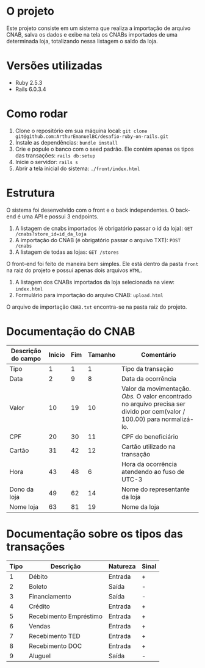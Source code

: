 # O projeto

Este projeto consiste em um sistema que realiza a importação de arquivo CNAB, salva os dados e exibe na tela os CNABs importados de uma determinada loja, totalizando nessa listagem o saldo da loja.

# Versões utilizadas

* Ruby 2.5.3
* Rails 6.0.3.4

# Como rodar

1. Clone o repositório em sua máquina local: `git clone git@github.com:ArthurEmanuelBC/desafio-ruby-on-rails.git`
2. Instale as dependências: `bundle install`
3. Crie e popule o banco com o seed padrão. Ele contém apenas os tipos das transações: `rails db:setup`
4. Inicie o servidor: `rails s`
5. Abrir a tela inicial do sistema: `./front/index.html`

# Estrutura

O sistema foi desenvolvido com o front e o back independentes. O back-end é uma API e possui 3 endpoints.

1. A listagem de cnabs importados (é obrigatório passar o id da loja): `GET /cnabs?store_id=id_da_loja`
2. A importação do CNAB (é obrigatório passar o arquivo TXT): `POST /cnabs`
3. A listagem de todas as lojas: `GET /stores`

O front-end foi feito de maneira bem simples. Ele está dentro da pasta `front` na raiz do projeto e possui apenas dois arquivos `HTML`.

1. A listagem dos CNABs importados da loja selecionada na view: `index.html`
2. Formulário para importação do arquivo CNAB: `upload.html`

O arquivo de importação `CNAB.txt` encontra-se na pasta raiz do projeto.

# Documentação do CNAB

| Descrição do campo  | Inicio | Fim | Tamanho | Comentário
| ------------- | ------------- | -----| ---- | ------
| Tipo  | 1  | 1 | 1 | Tipo da transação
| Data  | 2  | 9 | 8 | Data da ocorrência
| Valor | 10 | 19 | 10 | Valor da movimentação. *Obs.* O valor encontrado no arquivo precisa ser divido por cem(valor / 100.00) para normalizá-lo.
| CPF | 20 | 30 | 11 | CPF do beneficiário
| Cartão | 31 | 42 | 12 | Cartão utilizado na transação
| Hora  | 43 | 48 | 6 | Hora da ocorrência atendendo ao fuso de UTC-3
| Dono da loja | 49 | 62 | 14 | Nome do representante da loja
| Nome loja | 63 | 81 | 19 | Nome da loja

# Documentação sobre os tipos das transações

| Tipo | Descrição | Natureza | Sinal |
| ---- | -------- | --------- | ----- |
| 1 | Débito | Entrada | + |
| 2 | Boleto | Saída | - |
| 3 | Financiamento | Saída | - |
| 4 | Crédito | Entrada | + |
| 5 | Recebimento Empréstimo | Entrada | + |
| 6 | Vendas | Entrada | + |
| 7 | Recebimento TED | Entrada | + |
| 8 | Recebimento DOC | Entrada | + |
| 9 | Aluguel | Saída | - |